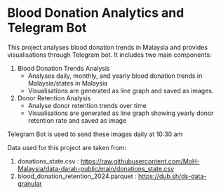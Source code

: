 # Blood Donation Analytics and Telegram Bot

This project analyses blood donation trends in Malaysia and provides visualisations through Telegram bot. It includes two main components:
1. Blood Donation Trends Analysis
   - Analyses daily, monthly, and yearly blood donation trends in Malaysia/states in Malaysia
   - Visualisations are generated as line graph and saved as images.
2. Donor Retention Analysis
   - Analyse donor retention trends over time
   - Visualisations are generated as line graph showing yearly donor retention rate and saved as image
  
Telegram Bot is used to send these images daily at 10:30 am

Data used for this project are taken from:
1. donations_state.csv : https://raw.githubusercontent.com/MoH-Malaysia/data-darah-public/main/donations_state.csv
2. blood_donation_retention_2024.parquet : https://dub.sh/ds-data-granular
